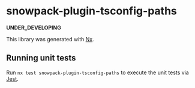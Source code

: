 # snowpack-plugin-tsconfig-paths

**UNDER_DEVELOPING**

This library was generated with [Nx](https://nx.dev).

## Running unit tests

Run `nx test snowpack-plugin-tsconfig-paths` to execute the unit tests via [Jest](https://jestjs.io).
